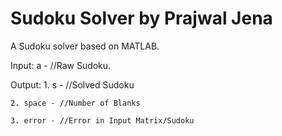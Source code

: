 # Sudoku Solver by Prajwal Jena
A Sudoku solver based on MATLAB.

Input:	a - //Raw Sudoku.

Output:	
	1. s - //Solved Sudoku

	2. space - //Number of Blanks
	
	3. error - //Error in Input Matrix/Sudoku
